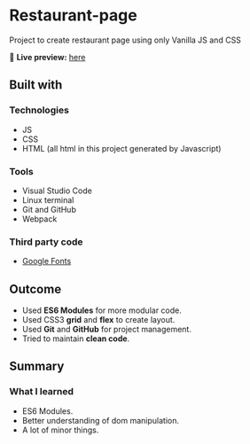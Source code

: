# Restaurant-page

Project to create restaurant page using only Vanilla JS and CSS


🔗 **Live preview:** [here](https://gbn6.github.io/Restaurant-page/)

## Built with

### Technologies

* JS
* CSS
* HTML (all html in this project generated by Javascript)

### Tools

* Visual Studio Code
* Linux terminal
* Git and GitHub
* Webpack

### Third party code


* [Google Fonts](https://fonts.google.com/)


## Outcome

* Used **ES6 Modules** for more modular code.
* Used CSS3 **grid** and **flex** to create layout.
* Used **Git** and **GitHub** for project management.
* Tried to maintain **clean code**.


## Summary

### What I learned

* ES6 Modules.
* Better understanding of dom manipulation.
* A lot of minor things.
